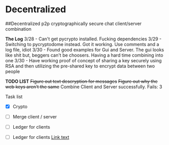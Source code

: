 # Decentralized
##Decentralized p2p cryptographically secure chat client/server combination

**The Log**
3/28 - Can't get pycrypto installed. Fucking dependencies
3/29 - Switching to pycryptodome instead. Got it working. Use comments and a log file, idiot
3/30 - Found good examples for Gui and Server. The gui looks like shit but, beggers can't be choosers. Having a hard time
combining into one
3/30 - Have working proof of concept of sharing a key securely using RSA and then utilizing the pre-shared key to encrypt data between two people

**TODO LIST**
~~Figure out text descryption for messages~~
~~Figure out why the web keys aren't the same~~
Combine Client and Server successfully. Fails: 3

Task list
- [x] Crypto
- [ ] Merge client / server
- [ ] Ledger for clients
- [ ] Ledger for clients
[Link text](https://link.com/)

